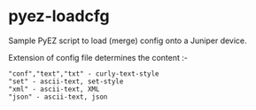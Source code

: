 # pyez-loadcfg

Sample PyEZ script to load (merge) config onto a Juniper device.

Extension of config file determines the content :-
```
"conf","text","txt" - curly-text-style
"set" - ascii-text, set-style
"xml" - ascii-text, XML
"json" - ascii-text, json
```
